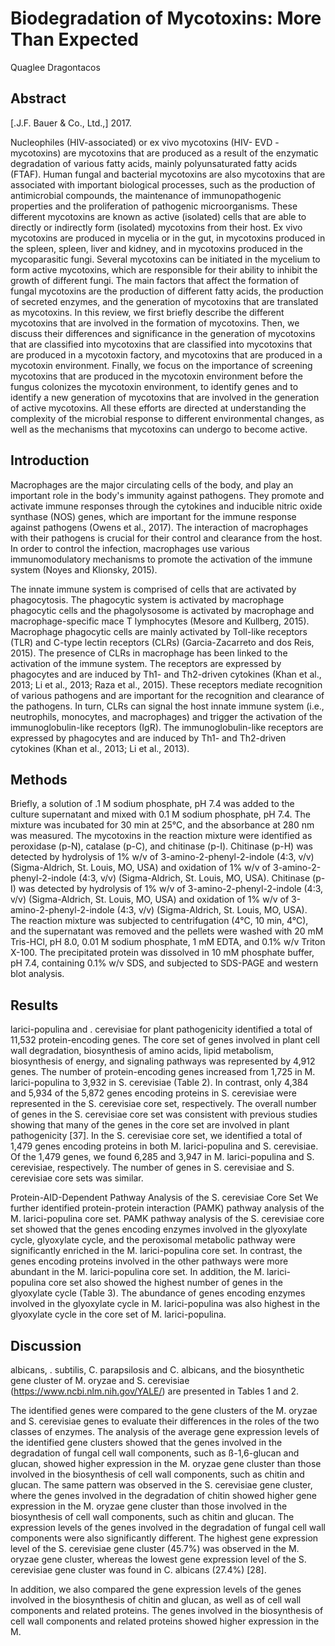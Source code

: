 # Biodegradation of Mycotoxins: More Than Expected
Quaglee Dragontacos


## Abstract
[.J.F. Bauer & Co., Ltd.,] 2017.

Nucleophiles (HIV-associated) or ex vivo mycotoxins (HIV- EVD - mycotoxins) are mycotoxins that are produced as a result of the enzymatic degradation of various fatty acids, mainly polyunsaturated fatty acids (FTAF). Human fungal and bacterial mycotoxins are also mycotoxins that are associated with important biological processes, such as the production of antimicrobial compounds, the maintenance of immunopathogenic properties and the proliferation of pathogenic microorganisms. These different mycotoxins are known as active (isolated) cells that are able to directly or indirectly form (isolated) mycotoxins from their host. Ex vivo mycotoxins are produced in mycelia or in the gut, in mycotoxins produced in the spleen, spleen, liver and kidney, and in mycotoxins produced in the mycoparasitic fungi. Several mycotoxins can be initiated in the mycelium to form active mycotoxins, which are responsible for their ability to inhibit the growth of different fungi. The main factors that affect the formation of fungal mycotoxins are the production of different fatty acids, the production of secreted enzymes, and the generation of mycotoxins that are translated as mycotoxins. In this review, we first briefly describe the different mycotoxins that are involved in the formation of mycotoxins. Then, we discuss their differences and significance in the generation of mycotoxins that are classified into mycotoxins that are classified into mycotoxins that are produced in a mycotoxin factory, and mycotoxins that are produced in a mycotoxin environment. Finally, we focus on the importance of screening mycotoxins that are produced in the mycotoxin environment before the fungus colonizes the mycotoxin environment, to identify genes and to identify a new generation of mycotoxins that are involved in the generation of active mycotoxins. All these efforts are directed at understanding the complexity of the microbial response to different environmental changes, as well as the mechanisms that mycotoxins can undergo to become active.


## Introduction
Macrophages are the major circulating cells of the body, and play an important role in the body's immunity against pathogens. They promote and activate immune responses through the cytokines and inducible nitric oxide synthase (NOS) genes, which are important for the immune response against pathogens (Owens et al., 2017). The interaction of macrophages with their pathogens is crucial for their control and clearance from the host. In order to control the infection, macrophages use various immunomodulatory mechanisms to promote the activation of the immune system (Noyes and Klionsky, 2015).

The innate immune system is comprised of cells that are activated by phagocytosis. The phagocytic system is activated by macrophage phagocytic cells and the phagolysosome is activated by macrophage and macrophage-specific mace T lymphocytes (Mesore and Kullberg, 2015). Macrophage phagocytic cells are mainly activated by Toll-like receptors (TLR) and C-type lectin receptors (CLRs) (Garcia-Zacarreto and dos Reis, 2015). The presence of CLRs in macrophage has been linked to the activation of the immune system. The receptors are expressed by phagocytes and are induced by Th1- and Th2-driven cytokines (Khan et al., 2013; Li et al., 2013; Raza et al., 2015). These receptors mediate recognition of various pathogens and are important for the recognition and clearance of the pathogens. In turn, CLRs can signal the host innate immune system (i.e., neutrophils, monocytes, and macrophages) and trigger the activation of the immunoglobulin-like receptors (IgR). The immunoglobulin-like receptors are expressed by phagocytes and are induced by Th1- and Th2-driven cytokines (Khan et al., 2013; Li et al., 2013).


## Methods
Briefly, a solution of .1 M sodium phosphate, pH 7.4 was added to the culture supernatant and mixed with 0.1 M sodium phosphate, pH 7.4. The mixture was incubated for 30 min at 25°C, and the absorbance at 280 nm was measured. The mycotoxins in the reaction mixture were identified as peroxidase (p-N), catalase (p-C), and chitinase (p-I). Chitinase (p-H) was detected by hydrolysis of 1% w/v of 3-amino-2-phenyl-2-indole (4:3, v/v) (Sigma-Aldrich, St. Louis, MO, USA) and oxidation of 1% w/v of 3-amino-2-phenyl-2-indole (4:3, v/v) (Sigma-Aldrich, St. Louis, MO, USA). Chitinase (p-I) was detected by hydrolysis of 1% w/v of 3-amino-2-phenyl-2-indole (4:3, v/v) (Sigma-Aldrich, St. Louis, MO, USA) and oxidation of 1% w/v of 3-amino-2-phenyl-2-indole (4:3, v/v) (Sigma-Aldrich, St. Louis, MO, USA). The reaction mixture was subjected to centrifugation (4°C, 10 min, 4°C), and the supernatant was removed and the pellets were washed with 20 mM Tris-HCl, pH 8.0, 0.01 M sodium phosphate, 1 mM EDTA, and 0.1% w/v Triton X-100. The precipitated protein was dissolved in 10 mM phosphate buffer, pH 7.4, containing 0.1% w/v SDS, and subjected to SDS-PAGE and western blot analysis.


## Results
larici-populina and . cerevisiae for plant pathogenicity identified a total of 11,532 protein-encoding genes. The core set of genes involved in plant cell wall degradation, biosynthesis of amino acids, lipid metabolism, biosynthesis of energy, and signaling pathways was represented by 4,912 genes. The number of protein-encoding genes increased from 1,725 in M. larici-populina to 3,932 in S. cerevisiae (Table 2). In contrast, only 4,384 and 5,934 of the 5,872 genes encoding proteins in S. cerevisiae were represented in the S. cerevisiae core set, respectively. The overall number of genes in the S. cerevisiae core set was consistent with previous studies showing that many of the genes in the core set are involved in plant pathogenicity [37]. In the S. cerevisiae core set, we identified a total of 1,479 genes encoding proteins in both M. larici-populina and S. cerevisiae. Of the 1,479 genes, we found 6,285 and 3,947 in M. larici-populina and S. cerevisiae, respectively. The number of genes in S. cerevisiae and S. cerevisiae core sets was similar.

Protein-AID-Dependent Pathway Analysis of the S. cerevisiae Core Set
We further identified protein-protein interaction (PAMK) pathway analysis of the M. larici-populina core set. PAMK pathway analysis of the S. cerevisiae core set showed that the genes encoding enzymes involved in the glyoxylate cycle, glyoxylate cycle, and the peroxisomal metabolic pathway were significantly enriched in the M. larici-populina core set. In contrast, the genes encoding proteins involved in the other pathways were more abundant in the M. larici-populina core set. In addition, the M. larici-populina core set also showed the highest number of genes in the glyoxylate cycle (Table 3). The abundance of genes encoding enzymes involved in the glyoxylate cycle in M. larici-populina was also highest in the glyoxylate cycle in the core set of M. larici-populina.


## Discussion
albicans, . subtilis, C. parapsilosis and C. albicans, and the biosynthetic gene cluster of M. oryzae and S. cerevisiae (https://www.ncbi.nlm.nih.gov/YALE/) are presented in Tables 1 and 2.

The identified genes were compared to the gene clusters of the M. oryzae and S. cerevisiae genes to evaluate their differences in the roles of the two classes of enzymes. The analysis of the average gene expression levels of the identified gene clusters showed that the genes involved in the degradation of fungal cell wall components, such as ß-1,6-glucan and glucan, showed higher expression in the M. oryzae gene cluster than those involved in the biosynthesis of cell wall components, such as chitin and glucan. The same pattern was observed in the S. cerevisiae gene cluster, where the genes involved in the degradation of chitin showed higher gene expression in the M. oryzae gene cluster than those involved in the biosynthesis of cell wall components, such as chitin and glucan. The expression levels of the genes involved in the degradation of fungal cell wall components were also significantly different. The highest gene expression level of the S. cerevisiae gene cluster (45.7%) was observed in the M. oryzae gene cluster, whereas the lowest gene expression level of the S. cerevisiae gene cluster was found in C. albicans (27.4%) [28].

In addition, we also compared the gene expression levels of the genes involved in the biosynthesis of chitin and glucan, as well as of cell wall components and related proteins. The genes involved in the biosynthesis of cell wall components and related proteins showed higher expression in the M.
